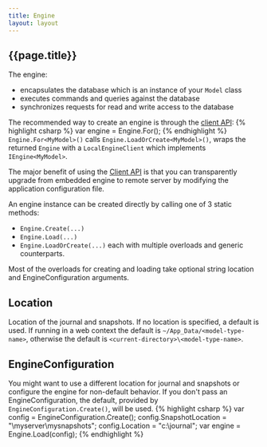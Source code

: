 ```yaml
---
title: Engine
layout: layout
---
```

## {{page.title}}
The engine:
* encapsulates the database which is an instance of your `Model` class
* executes commands and queries against the database
* synchronizes requests for read and write access to the database

The recommended way to create an engine is through the [client API](client-api):
{% highlight csharp %}
    var engine = Engine.For<MyModel>();
{% endhighlight %}
`Engine.For<MyModel>()` calls `Engine.LoadOrCreate<MyModel>()`, wraps the returned `Engine` with a `LocalEngineClient` which implements `IEngine<MyModel>`.

The major benefit of using the [Client API](client-api) is that you can transparently upgrade from embedded engine to remote server by modifying the application configuration file.

An engine instance can be created directly by calling one of 3 static methods:
* `Engine.Create(...)`
* `Engine.Load(...)`
* `Engine.LoadOrCreate(...)`
each with multiple overloads and generic counterparts.

Most of the overloads for creating and loading take optional string location and EngineConfiguration arguments.

## Location
Location of the journal and snapshots. If no location is specified, a default is used. 
If running in a web context the default is `~/App_Data/<model-type-name>`, otherwise
the default is `<current-directory>\<model-type-name>`.

## EngineConfiguration
You might want to use a different location for journal and snapshots or configure the engine for non-default behavior.
If you don't pass an EngineConfiguration, the default, provided by `EngineConfiguration.Create()`, will be used.
{% highlight csharp %}
    var config = EngineConfiguration.Create();
    config.SnapshotLocation = "\\myserver\mysnapshots";
    config.Location = "c:\journal";
    var engine = Engine.Load<MyModel>(config);
{% endhighlight %}
